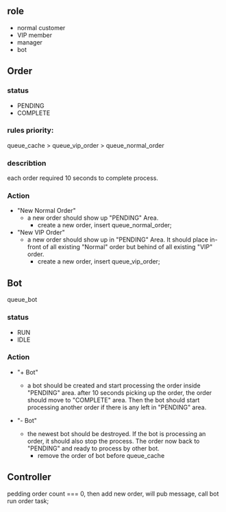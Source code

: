 ## role

- normal customer
- VIP member
- manager
- bot

## Order

### status

- PENDING
- COMPLETE

### rules priority:

queue_cache > queue_vip_order > queue_normal_order

### describtion

each order required 10 seconds to complete process.

### Action

- "New Normal Order"
  - a new order should show up "PENDING" Area.
    - create a new order, insert queue_normal_order;
- "New VIP Order"
  - a new order should show up in "PENDING" Area. It should place in-front of all existing "Normal" order but behind of all existing "VIP" order.
    - create a new order, insert queue_vip_order;

## Bot

queue_bot

### status

- RUN
- IDLE

### Action

- "+ Bot"

  - a bot should be created and start processing the order inside "PENDING" area. after 10 seconds picking up the order, the order should move to "COMPLETE" area. Then the bot should start processing another order if there is any left in "PENDING" area.

- "- Bot"

  - the newest bot should be destroyed. If the bot is processing an order, it should also stop the process. The order now back to "PENDING" and ready to process by other bot.
    - remove the order of bot before queue_cache

## Controller

pedding order count === 0, then add new order, will pub message, call bot run order task;
